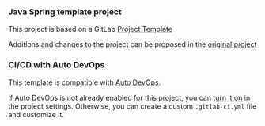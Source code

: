 ### Java Spring template project

This project is based on a GitLab [Project Template](https://docs.gitlab.com/ee/gitlab-basics/create-project.html)

Additions and changes to the project can be proposed in the [original project](https://gitlab.com/gitlab-org/project-templates/spring)

### CI/CD with Auto DevOps

This template is compatible with [Auto DevOps](https://docs.gitlab.com/ee/topics/autodevops/).

If Auto DevOps is not already enabled for this project, you can [turn it on](https://docs.gitlab.com/ee/topics/autodevops/#enabling-auto-devops)
in the project settings. Otherwise, you can create a custom `.gitlab-ci.yml` file and customize it.
